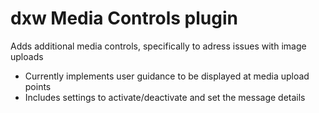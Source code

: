 # dxw Media Controls plugin

Adds additional media controls, specifically to adress issues with image uploads  

* Currently implements user guidance to be displayed at media upload points  
* Includes settings to activate/deactivate and set the message details  
